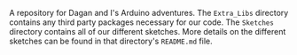 A repository for Dagan and I's Arduino adventures. 
The `Extra_Libs` directory contains any third party packages necessary for our code.
The `Sketches` directory contains all of our different sketches. 
More details on the different sketches can be found in that directory's `README.md`  file.
